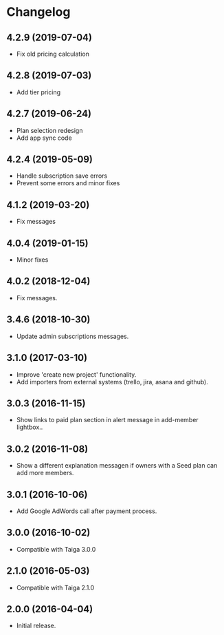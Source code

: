 # Changelog #

## 4.2.9 (2019-07-04)
- Fix old pricing calculation

## 4.2.8 (2019-07-03)
- Add tier pricing

## 4.2.7 (2019-06-24)
- Plan selection redesign
- Add app sync code

## 4.2.4 (2019-05-09)
- Handle subscription save errors
- Prevent some errors and minor fixes

## 4.1.2 (2019-03-20)
- Fix messages

## 4.0.4 (2019-01-15)
- Minor fixes

## 4.0.2 (2018-12-04)
- Fix messages.

## 3.4.6 (2018-10-30)
- Update admin subscriptions messages.

## 3.1.0 (2017-03-10)
- Improve 'create new project' functionality.
- Add importers from external systems (trello, jira, asana and github).


## 3.0.3 (2016-11-15)
- Show links to paid plan section in alert message in add-member lightbox..


## 3.0.2 (2016-11-08)
- Show a different explanation messagen if owners with a Seed plan can add more members.


## 3.0.1 (2016-10-06)
- Add Google AdWords call after payment process.


## 3.0.0 (2016-10-02)
- Compatible with Taiga 3.0.0


## 2.1.0 (2016-05-03)
- Compatible with Taiga 2.1.0


## 2.0.0 (2016-04-04)
- Initial release.
